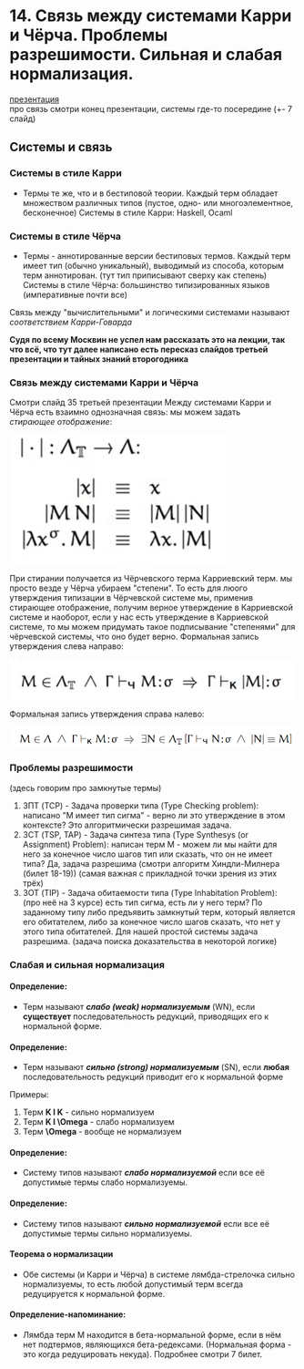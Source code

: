 # 14. Связь между системами Карри и Чёрча. Проблемы разрешимости. Сильная и слабая нормализация.

[презентация](https://wiki.compscicenter.ru/images/b/be/Fpc03HSE2021.pdf) </br>
про связь смотри конец презентации, системы где-то посередине (+- 7 слайд)

## Системы и связь
### Системы в стиле Карри
- Термы те же, что и в бестиповой теории. Каждый терм обладает множеством различных типов (пустое, одно- или многоэлементное, бесконечное)
Системы в стиле Карри: Haskell, Ocaml

### Системы в стиле Чёрча
- Термы - аннотированные версии бестиповых термов. Каждый терм имеет тип (обычно уникальный), выводимый из способа, которым терм аннотирован. (тут тип приписывают сверху как степень)
Системы в стиле Чёрча: большинство типизированных языков (императивные почти все)

Связь между "вычислительными" и логическими системами называют *соответствием Карри-Говарда*

**Судя по всему Москвин не успел нам рассказать это на лекции, так что всё, что тут далее написано есть пересказ слайдов третьей презентации и тайных знаний второгодника**

### Связь между системами Карри и Чёрча
Смотри слайд 35 третьей презентации
Между системами Карри и Чёрча есть взаимно однозначная связь: мы можем задать </br> 
*стирающее отображение*: </br>

![](14-1.png)

При стирании получается из Чёрчевского терма Карриевский терм. мы просто везде у Чёрча убираем "степени". То есть для люого утверждения типизации в Чёрчевской системе мы, применив стирающее отображение, получим верное утверждение в Карриевской системе и наоборот, если у нас есть утверждение в Карриевской системе, то мы можем придумать такое подписывание "степенями" для чёрчевской системы, что оно будет верно. Формальная запись утверждения слева направо:</br>

![](14-2.png)

 Формальная запись утверждения справа налево:

 ![](14-3.png)


### Проблемы разрешимости
(здесь говорим про замкнутые термы)
1. ЗПТ (TCP) - Задача проверки типа (Type Checking problem): написано "М имеет тип сигма" - верно ли это утверждение в этом контексте? Это алгоритмически разрешимая задача.
2. ЗСТ (TSP, TAP) - Задача синтеза типа (Type Synthesys (or Assignment) Problem): написан терм М - можем ли мы найти для него за конечное число шагов тип или сказать, что он не имеет типа? Да, задача разрешима (смотри алгоритм Хиндли-Милнера (билет 18-19)) (самая важная с прикладной точки зрения из этих трёх)
3. ЗОТ (TIP) - Задача обитаемости типа (Type Inhabitation Problem): (про неё на 3 курсе) есть тип сигма, есть ли у него терм? По заданному типу либо предъявить замкнутый терм, который является его обитателем, либо за конечное число шагов сказать, что нет у этого типа обитателей. Для нашей простой системы задача разрешима. (задача поиска доказательства в некоторой логике)

### Слабая и сильная нормализация

#### Определение:
- Терм называют __*слабо (weak) нормализуемым*__ (WN), если **существует** последовательность редукций, приводящих его к нормальной форме.

#### Определение:
- Терм называют __*сильно (strong) нормализуемым*__ (SN), если **любая** последовательность редукций приводит его к нормальной форме

Примеры:
1. Терм **K I K** - сильно нормализуем
2. Терм **K I \Omega** - слабо нормализуем
3. Терм **\Omega** - вообще не нормализуем

#### Определение:
- Систему типов называют __*слабо нормализуемой*__ если все её допустимые термы слабо нормализуемы.

#### Определение:
- Систему типов называют __*сильно нормализуемой*__ если все её допустимые термы сильно нормализуемы.

#### **Теорема о нормализации**
- Обе системы (и Карри и Чёрча) в системе лямбда-стрелочка сильно нормализуемы, то есть любой допустимый терм всегда редуцируется к нормальной форме.

#### Определение-напоминание:
- Лямбда терм М находится в бета-нормальной форме, если в нём нет подтермов, являющихся бета-редексами. (Нормальная форма - это когда редуцировать некуда). Подробнее смотри 7 билет.